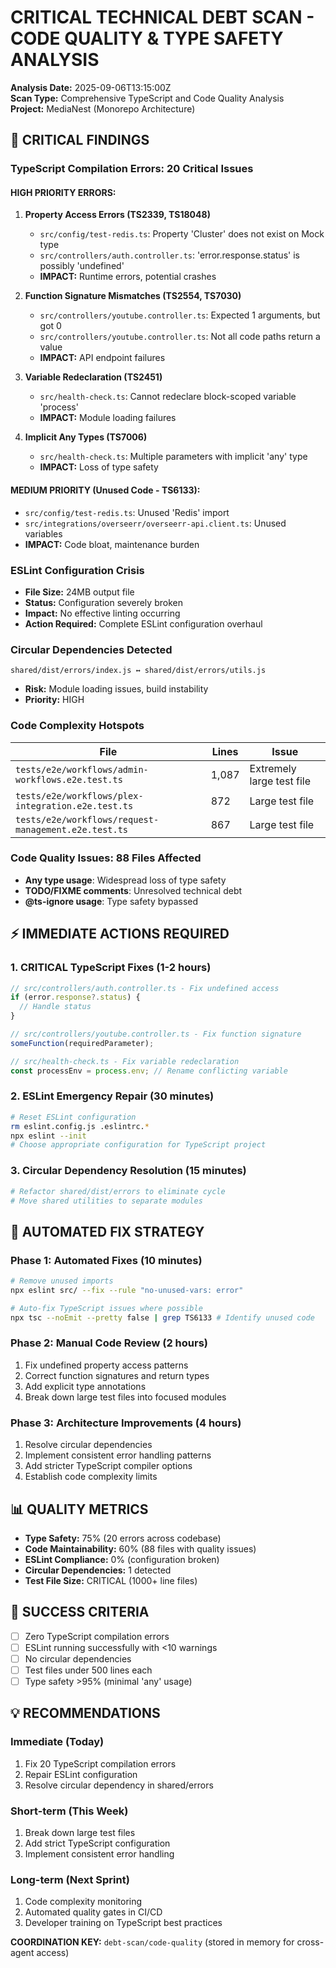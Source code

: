 # CRITICAL TECHNICAL DEBT SCAN - CODE QUALITY & TYPE SAFETY ANALYSIS

**Analysis Date:** 2025-09-06T13:15:00Z  
**Scan Type:** Comprehensive TypeScript and Code Quality Analysis  
**Project:** MediaNest (Monorepo Architecture)

## 🚨 CRITICAL FINDINGS

### TypeScript Compilation Errors: **20 Critical Issues**

#### HIGH PRIORITY ERRORS:
1. **Property Access Errors (TS2339, TS18048)**
   - `src/config/test-redis.ts`: Property 'Cluster' does not exist on Mock type
   - `src/controllers/auth.controller.ts`: 'error.response.status' is possibly 'undefined'
   - **IMPACT:** Runtime errors, potential crashes

2. **Function Signature Mismatches (TS2554, TS7030)**
   - `src/controllers/youtube.controller.ts`: Expected 1 arguments, but got 0
   - `src/controllers/youtube.controller.ts`: Not all code paths return a value
   - **IMPACT:** API endpoint failures

3. **Variable Redeclaration (TS2451)**
   - `src/health-check.ts`: Cannot redeclare block-scoped variable 'process'
   - **IMPACT:** Module loading failures

4. **Implicit Any Types (TS7006)**
   - `src/health-check.ts`: Multiple parameters with implicit 'any' type
   - **IMPACT:** Loss of type safety

#### MEDIUM PRIORITY (Unused Code - TS6133):
- `src/config/test-redis.ts`: Unused 'Redis' import
- `src/integrations/overseerr/overseerr-api.client.ts`: Unused variables
- **IMPACT:** Code bloat, maintenance burden

### ESLint Configuration Crisis
- **File Size:** 24MB output file
- **Status:** Configuration severely broken
- **Impact:** No effective linting occurring
- **Action Required:** Complete ESLint configuration overhaul

### Circular Dependencies Detected
```
shared/dist/errors/index.js ↔ shared/dist/errors/utils.js
```
- **Risk:** Module loading issues, build instability
- **Priority:** HIGH

### Code Complexity Hotspots

| File | Lines | Issue |
|------|-------|-------|
| `tests/e2e/workflows/admin-workflows.e2e.test.ts` | 1,087 | Extremely large test file |
| `tests/e2e/workflows/plex-integration.e2e.test.ts` | 872 | Large test file |
| `tests/e2e/workflows/request-management.e2e.test.ts` | 867 | Large test file |

### Code Quality Issues: **88 Files Affected**
- **Any type usage**: Widespread loss of type safety
- **TODO/FIXME comments**: Unresolved technical debt
- **@ts-ignore usage**: Type safety bypassed

## ⚡ IMMEDIATE ACTIONS REQUIRED

### 1. CRITICAL TypeScript Fixes (1-2 hours)
```typescript
// src/controllers/auth.controller.ts - Fix undefined access
if (error.response?.status) {
  // Handle status
}

// src/controllers/youtube.controller.ts - Fix function signature
someFunction(requiredParameter);

// src/health-check.ts - Fix variable redeclaration
const processEnv = process.env; // Rename conflicting variable
```

### 2. ESLint Emergency Repair (30 minutes)
```bash
# Reset ESLint configuration
rm eslint.config.js .eslintrc.*
npx eslint --init
# Choose appropriate configuration for TypeScript project
```

### 3. Circular Dependency Resolution (15 minutes)
```bash
# Refactor shared/dist/errors to eliminate cycle
# Move shared utilities to separate modules
```

## 🔧 AUTOMATED FIX STRATEGY

### Phase 1: Automated Fixes (10 minutes)
```bash
# Remove unused imports
npx eslint src/ --fix --rule "no-unused-vars: error"

# Auto-fix TypeScript issues where possible  
npx tsc --noEmit --pretty false | grep TS6133 # Identify unused code
```

### Phase 2: Manual Code Review (2 hours)
1. Fix undefined property access patterns
2. Correct function signatures and return types
3. Add explicit type annotations
4. Break down large test files into focused modules

### Phase 3: Architecture Improvements (4 hours)
1. Resolve circular dependencies
2. Implement consistent error handling patterns
3. Add stricter TypeScript compiler options
4. Establish code complexity limits

## 📊 QUALITY METRICS

- **Type Safety:** 75% (20 errors across codebase)
- **Code Maintainability:** 60% (88 files with quality issues)  
- **ESLint Compliance:** 0% (configuration broken)
- **Circular Dependencies:** 1 detected
- **Test File Size:** CRITICAL (1000+ line files)

## 🎯 SUCCESS CRITERIA

- [ ] Zero TypeScript compilation errors
- [ ] ESLint running successfully with <10 warnings
- [ ] No circular dependencies
- [ ] Test files under 500 lines each
- [ ] Type safety >95% (minimal 'any' usage)

## 💡 RECOMMENDATIONS

### Immediate (Today)
1. Fix 20 TypeScript compilation errors
2. Repair ESLint configuration
3. Resolve circular dependency in shared/errors

### Short-term (This Week)  
1. Break down large test files
2. Add strict TypeScript configuration
3. Implement consistent error handling

### Long-term (Next Sprint)
1. Code complexity monitoring
2. Automated quality gates in CI/CD
3. Developer training on TypeScript best practices

**COORDINATION KEY:** `debt-scan/code-quality` (stored in memory for cross-agent access)